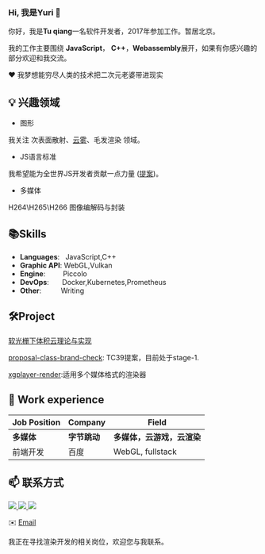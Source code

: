 ### Hi, 我是Yuri 👋 


你好，我是**Tu qiang**一名软件开发者，2017年参加工作。暂居北京。

我的工作主要围绕 **JavaScript**， **C++**，**Webassembly**展开，如果有你感兴趣的部分欢迎和我交流。

❤️ 我梦想能穷尽人类的技术把二次元老婆带进现实 

## 💡 兴趣领域
- 图形 

我关注 次表面散射、[云雾](https://zhuanlan.zhihu.com/p/624909336)、毛发渲染 领域。

- JS语言标准

我希望能为全世界JS开发者贡献一点力量 ([提案](https://github.com/tc39/proposal-class-brand-check))。

- 多媒体

H264\H265\H266 图像编解码与封装

## 📚Skills 
- **Languages**: &nbsp;                                       JavaScript,C++
- **Graphic API**:                                            WebGL,Vulkan
- **Engine**:  &nbsp;&nbsp;&nbsp;&nbsp;&nbsp;&nbsp;&nbsp;     Piccolo
- **DevOps**:  &nbsp;&nbsp;&nbsp;                             Docker,Kubernetes,Prometheus
- **Other**: &nbsp;&nbsp;&nbsp;&nbsp;&nbsp;&nbsp;&nbsp;&nbsp; Writing


## 🛠️Project

[软光栅下体积云理论与实现](https://zhuanlan.zhihu.com/p/624909336)

[proposal-class-brand-check](https://github.com/tc39/proposal-class-brand-check): TC39提案，目前处于stage-1.

[xgplayer-render](https://www.npmjs.com/package/xgplayer-render):适用多个媒体格式的渲染器


## 👔 Work experience 
| Job Position                 | Company            | Field                        |
| ---------------------------- | ------------------ | ---------------------------- |
| **多媒体**             | **字节跳动**    | **多媒体，云游戏，云渲染**        |
| 前端开发                | 百度        | WebGL, fullstack        |


## 📫 联系方式
<a href="https://github.com/YuriTu/YuriTu/raw/main/graphics-cv-tuqiang.pdf">
<img src ="https://img.shields.io/badge/cv-Resume-critical"/>
</a>
<a href="./wechat.jpg">
<img src ="https://img.shields.io/badge/wechat-yuri__t12-green"/>
</a> 
<a href="https://www.zhihu.com/people/YuriTu">
<img src ="https://img.shields.io/badge/zhihu-Yuri-blue"/>
</a>

✉️ [Email](mailto:tuqiang_ru@163.com) 

我正在寻找渲染开发的相关岗位，欢迎您与我联系。

